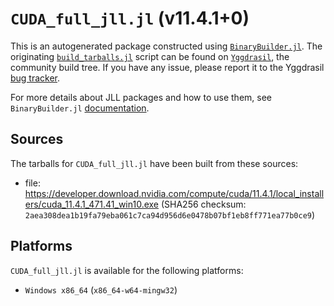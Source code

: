 # `CUDA_full_jll.jl` (v11.4.1+0)

This is an autogenerated package constructed using [`BinaryBuilder.jl`](https://github.com/JuliaPackaging/BinaryBuilder.jl). The originating [`build_tarballs.jl`](https://github.com/JuliaPackaging/Yggdrasil/blob/7981beb8a21b78c68e1a9d1f22c5d48618c9a316/C/CUDA/CUDA_full@11.4/build_tarballs.jl) script can be found on [`Yggdrasil`](https://github.com/JuliaPackaging/Yggdrasil/), the community build tree.  If you have any issue, please report it to the Yggdrasil [bug tracker](https://github.com/JuliaPackaging/Yggdrasil/issues).

For more details about JLL packages and how to use them, see `BinaryBuilder.jl` [documentation](https://juliapackaging.github.io/BinaryBuilder.jl/dev/jll/).

## Sources

The tarballs for `CUDA_full_jll.jl` have been built from these sources:

* file: https://developer.download.nvidia.com/compute/cuda/11.4.1/local_installers/cuda_11.4.1_471.41_win10.exe (SHA256 checksum: `2aea308dea1b19fa79eba061c7ca94d956d6e0478b07bf1eb8ff771ea77b0ce9`)

## Platforms

`CUDA_full_jll.jl` is available for the following platforms:

* `Windows x86_64` (`x86_64-w64-mingw32`)
